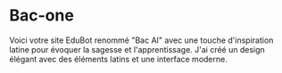 # Bac-one
Voici votre site EduBot renommé "Bac AI" avec une touche d'inspiration latine pour évoquer la sagesse et l'apprentissage. J'ai créé un design élégant avec des éléments latins et une interface moderne. 
